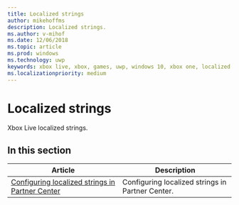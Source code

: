 ```yaml
---
title: Localized strings
author: mikehoffms
description: Localized strings.
ms.author: v-mihof
ms.date: 12/06/2018
ms.topic: article
ms.prod: windows
ms.technology: uwp
keywords: xbox live, xbox, games, uwp, windows 10, xbox one, localized strings
ms.localizationpriority: medium
---
```


# Localized strings

Xbox Live localized strings.


## In this section

| Article | Description |
|---------|-------------|
| [Configuring localized strings in Partner Center](../../../configure-xbl/dev-center/localized-strings.md) | Configuring localized strings in Partner Center. |
